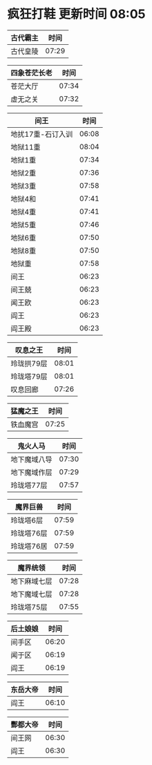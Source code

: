 # 疯狂打鞋 更新时间 08:05

| 古代霸主   | 时间    |
|--------|-------|
| 古代皇陵 | 07:29 |

| 四象苍茫长老   | 时间    |
|--------|-------|
| 苍茫大厅 | 07:34 |
| 虚无之关 | 07:32 |

| 间王   | 时间    |
|--------|-------|
| 地扰17重-石订入训 | 06:08 |
| 地狱11重 | 08:04 |
| 地狱1重 | 07:34 |
| 地狱2重 | 07:36 |
| 地狱3重 | 07:58 |
| 地狱4和 | 07:41 |
| 地狱4重 | 07:41 |
| 地狱5重 | 07:46 |
| 地狱6重 | 07:50 |
| 地狱8重 | 07:50 |
| 地狱重 | 07:58 |
| 间王 | 06:23 |
| 间王兢 | 06:23 |
| 闻王欧 | 06:23 |
| 阎王 | 06:23 |
| 阎王殿 | 06:23 |

| 叹息之王   | 时间    |
|--------|-------|
| 玲珑拱79层 | 08:01 |
| 玲珑塔79层 | 08:01 |
| 叹息回廊 | 07:26 |

| 猛魔之王   | 时间    |
|--------|-------|
| 铁血魔宫 | 07:25 |

| 鬼火人马   | 时间    |
|--------|-------|
| 地下魔域八导 | 07:30 |
| 地下魔域作层 | 07:29 |
| 玲珑塔77层 | 07:57 |

| 魔界巨兽   | 时间    |
|--------|-------|
| 玲珑塔6层 | 07:59 |
| 玲珑塔76层 | 07:59 |
| 玲珑塔76居 | 07:59 |

| 魔界统领   | 时间    |
|--------|-------|
| 地下麻域七层 | 07:28 |
| 地下魔域七层 | 07:28 |
| 玲珑塔75层 | 07:55 |

| 后土娘娘   | 时间    |
|--------|-------|
| 间手区 | 06:20 |
| 闻于区 | 06:19 |
| 阎王 | 06:19 |

| 东岳大帝   | 时间    |
|--------|-------|
| 阎王 | 06:10 |

| 酆都大帝   | 时间    |
|--------|-------|
| 间王网 | 06:30 |
| 阎王 | 06:30 |